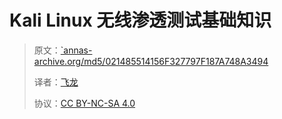 # Kali Linux 无线渗透测试基础知识

> 原文：[`annas-archive.org/md5/021485514156F327797F187A748A3494](https://annas-archive.org/md5/021485514156F327797F187A748A3494)
> 
> 译者：[飞龙](https://github.com/wizardforcel)
> 
> 协议：[CC BY-NC-SA 4.0](http://creativecommons.org/licenses/by-nc-sa/4.0/)
